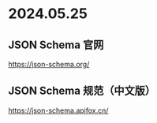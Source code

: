# 2024.05.25

## JSON Schema 官网

https://json-schema.org/

## JSON Schema 规范（中文版）

https://json-schema.apifox.cn/

